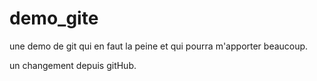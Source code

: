 # demo_gite
une demo de git qui en faut la peine et qui pourra m'apporter beaucoup.

un changement depuis gitHub.




